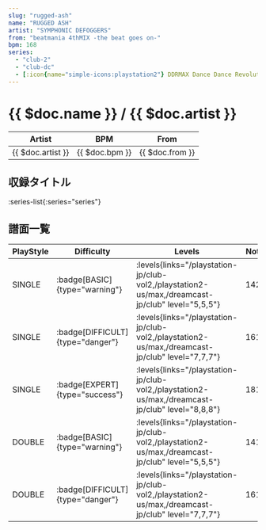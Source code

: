 ```yaml
---
slug: "rugged-ash"
name: "RUGGED ASH"
artist: "SYMPHONIC DEFOGGERS"
from: "beatmania 4thMIX -the beat goes on-"
bpm: 168
series:
  - "club-2"
  - "club-dc"
  - [:icon{name="simple-icons:playstation2"} DDRMAX Dance Dance Revolution :icon{name="flag:us-4x3"}](/playstation2-us/max)
---
```


# {{ $doc.name }} / {{ $doc.artist }}

|Artist|BPM|From|
|------|---|----|
|{{ $doc.artist }}|{{ $doc.bpm }}|{{ $doc.from }}|

## 収録タイトル

:series-list{:series="series"}

## 譜面一覧

|PlayStyle|Difficulty|Levels|Notes|Movie|
|---------|----------|------|-----|-----|
|SINGLE| :badge[BASIC]{type="warning"}| :levels{links="/playstation-jp/club-vol2,/playstation2-us/max,/dreamcast-jp/club" level="5,5,5"}|142/0||
|SINGLE| :badge[DIFFICULT]{type="danger"}| :levels{links="/playstation-jp/club-vol2,/playstation2-us/max,/dreamcast-jp/club" level="7,7,7"}|161/0||
|SINGLE| :badge[EXPERT]{type="success"}| :levels{links="/playstation-jp/club-vol2,/playstation2-us/max,/dreamcast-jp/club" level="8,8,8"}|181/0||
|DOUBLE| :badge[BASIC]{type="warning"}| :levels{links="/playstation-jp/club-vol2,/playstation2-us/max,/dreamcast-jp/club" level="5,5,5"}|141/0||
|DOUBLE| :badge[DIFFICULT]{type="danger"}| :levels{links="/playstation-jp/club-vol2,/playstation2-us/max,/dreamcast-jp/club" level="7,7,7"}|161/0||
